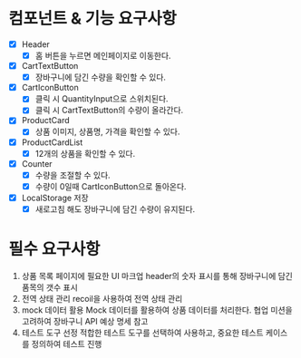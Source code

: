# 컴포넌트 & 기능 요구사항

- [x] Header
  - [x] 홈 버튼을 누르면 메인페이지로 이동한다.
- [x] CartTextButton
  - [x] 장바구니에 담긴 수량을 확인할 수 있다.
- [x] CartIconButton
  - [x] 클릭 시 QuantityInput으로 스위치된다.
  - [x] 클릭 시 CartTextButton의 수량이 올라간다.
- [x] ProductCard
  - [x] 상품 이미지, 상품명, 가격을 확인할 수 있다.
- [x] ProductCardList
  - [x] 12개의 상품을 확인할 수 있다.
- [x] Counter
  - [x] 수량을 조절할 수 있다.
  - [x] 수량이 0일때 CartIconButton으로 돌아온다.
- [x] LocalStorage 저장
  - [x] 새로고침 해도 장바구니에 담긴 수량이 유지된다.

# 필수 요구사항

1. 상품 목록 페이지에 필요한 UI 마크업
   header의 숫자 표시를 통해 장바구니에 담긴 품목의 갯수 표시
2. 전역 상태 관리
   recoil을 사용하여 전역 상태 관리
3. mock 데이터 활용
   Mock 데이터를 활용하여 상품 데이터를 처리한다. 협업 미션을 고려하여 장바구니 API 예상 명세 참고
4. 테스트 도구 선정
   적합한 테스트 도구를 선택하여 사용하고, 중요한 테스트 케이스를 정의하여 테스트 진행
